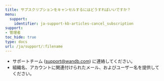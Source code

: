 ```yaml
---
title: サブスクリプションをキャンセルするにはどうすればいいですか？
menu:
  support:
    identifier: ja-support-kb-articles-cancel_subscription
support:
- 管理者
toc_hide: true
type: docs
url: /ja/support/:filename
---
```


- サポートチーム (support@wandb.com) に連絡してください。
- 組織名、アカウントに関連付けられたメール、およびユーザー名を提供してください。